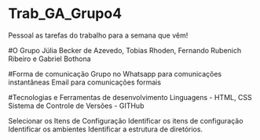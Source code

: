 # Trab_GA_Grupo4
Pessoal as tarefas do trabalho para a semana que vêm! 

#O Grupo
Júlia Becker de Azevedo, Tobias Rhoden, Fernando Rubenich Ribeiro e Gabriel Bothona

#Forma de comunicação
Grupo no Whatsapp para comunicações instantâneas
Email para comunicações formais

#Tecnologias e Ferramentas de desenvolvimento
	Linguagens - HTML, CSS
	Sistema de Controle de Versões - GITHub

Selecionar os Itens de Configuração
Identificar os itens de configuração 
Identificar os ambientes 
Identificar a estrutura de diretórios.
